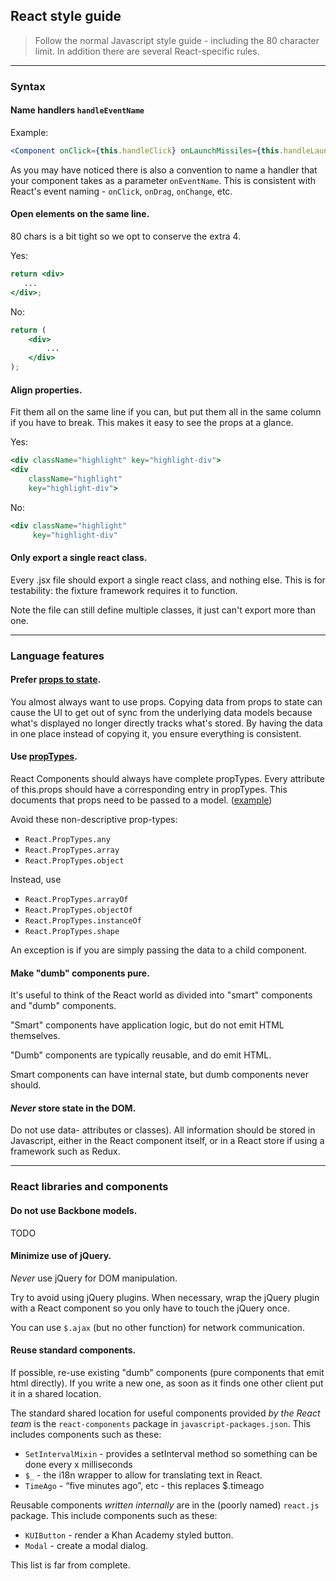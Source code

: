 ## React style guide

> Follow the normal Javascript style guide - including the 80 character limit. In addition there are several React-specific rules.

----------
### Syntax

#### Name handlers `handleEventName`

Example:

```jsx
<Component onClick={this.handleClick} onLaunchMissiles={this.handleLaunchMissiles} />
```

As you may have noticed there is also a convention to name a handler
that your component takes as a parameter `onEventName`. This is
consistent with React's event naming - `onClick`, `onDrag`,
`onChange`, etc.


#### Open elements on the same line.

80 chars is a bit tight so we opt to conserve the extra 4.

Yes:
```jsx
return <div>
   ...
</div>;
```

No:
```jsx
return (
    <div>
        ...
    </div>
);
```

#### Align properties.

Fit them all on the same line if you can, but put them all in the same
column if you have to break.  This makes it easy to see the props at a
glance.

Yes:
```jsx
<div className="highlight" key="highlight-div">
<div
    className="highlight"
    key="highlight-div">
```

No:
```jsx
<div className="highlight"
     key="highlight-div"
```

#### Only export a single react class.

Every .jsx file should export a single react class, and nothing else.
This is for testability: the fixture framework requires it to
function.

Note the file can still define multiple classes, it just can't export
more than one.


---------------------
### Language features

#### Prefer [props to state](http://facebook.github.io/react/docs/interactivity-and-dynamic-uis.html).

You almost always want to use props.  Copying data from props to state
can cause the UI to get out of sync from the underlying data models
because what's displayed no longer directly tracks what's stored.  By
having the data in one place instead of copying it, you ensure
everything is consistent.

#### Use [propTypes](http://facebook.github.io/react/docs/reusable-components.html).

React Components should always have complete propTypes.  Every
attribute of this.props should have a corresponding entry in
propTypes.  This documents that props need to be passed to a model.
([example](http://jsfiddle.net/spicyj/DEpwb/))

Avoid these non-descriptive prop-types:
   * `React.PropTypes.any`
   * `React.PropTypes.array`
   * `React.PropTypes.object`

Instead, use 
   * `React.PropTypes.arrayOf`
   * `React.PropTypes.objectOf`
   * `React.PropTypes.instanceOf`
   * `React.PropTypes.shape`

An exception is if you are simply passing the data to a child component.

#### Make "dumb" components pure.

It's useful to think of the React world as divided into "smart"
components and "dumb" components.

"Smart" components have application logic, but do not emit HTML
themselves.

"Dumb" components are typically reusable, and do emit HTML.

Smart components can have internal state, but dumb components never
should.

#### *Never* store state in the DOM.

Do not use data- attributes or classes).  All information should be
stored in Javascript, either in the React component itself, or in a
React store if using a framework such as Redux.


----------------------------------
### React libraries and components

#### Do not use Backbone models.

TODO

#### Minimize use of jQuery.

*Never* use jQuery for DOM manipulation.

Try to avoid using jQuery plugins.  When necessary, wrap the jQuery
plugin with a React component so you only have to touch the jQuery
once.

You can use `$.ajax` (but no other function) for network
communication.

#### Reuse standard components.

If possible, re-use existing "dumb" components (pure components that
emit html directly).  If you write a new one, as soon as it finds one
other client put it in a shared location.

The standard shared location for useful components provided *by the
React team* is the `react-components` package in
`javascript-packages.json`.  This includes components such as these:

* `SetIntervalMixin` - provides a setInterval method so something can be
  done every x milliseconds
* `$_` - the i18n wrapper to allow for translating text in React.
* `TimeAgo` - “five minutes ago”, etc - this replaces $.timeago

Reusable components *written internally* are in the (poorly named)
`react.js` package.  This include components such as these:

* `KUIButton` - render a Khan Academy styled button.
* `Modal` - create a modal dialog.

This list is far from complete.

### 
